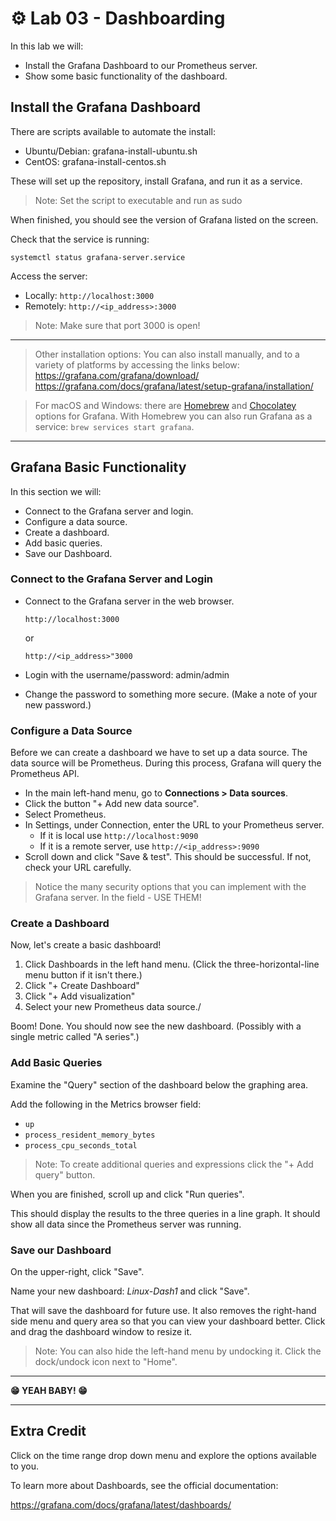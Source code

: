 # ⚙️ Lab 03 - Dashboarding

In this lab we will:

- Install the Grafana Dashboard to our Prometheus server.
- Show some basic functionality of the dashboard.

## Install the Grafana Dashboard

There are scripts available to automate the install:

- Ubuntu/Debian: grafana-install-ubuntu.sh
- CentOS: grafana-install-centos.sh

These will set up the repository, install Grafana, and run it as a service.

> Note: Set the script to executable and run as sudo

When finished, you should see the version of Grafana listed on the screen.

Check that the service is running:

`systemctl status grafana-server.service`

Access the server:

- Locally: `http://localhost:3000`
- Remotely: `http://<ip_address>:3000`

> Note: Make sure that port 3000 is open!

---

> Other installation options: You can also install manually, and to a variety of platforms by accessing the links below:
> https://grafana.com/grafana/download/
> https://grafana.com/docs/grafana/latest/setup-grafana/installation/ 

> For macOS and Windows: there are [Homebrew](https://formulae.brew.sh/formula/grafana) and [Chocolatey](https://community.chocolatey.org/packages/grafana) options for Grafana.
> With Homebrew you can also run Grafana as a service: `brew services start grafana`.

---

## Grafana Basic Functionality

In this section we will:

- Connect to the Grafana server and login.
- Configure a data source.
- Create a dashboard.
- Add basic queries.
- Save our Dashboard.

### Connect to the Grafana Server and Login

- Connect to the Grafana server in the web browser.

  `http://localhost:3000`

  or

  `http://<ip_address>"3000`

- Login with the username/password: admin/admin
- Change the password to something more secure. (Make a note of your new password.)
  
### Configure a Data Source

Before we can create a dashboard we have to set up a data source. The data source will be Prometheus. During this process, Grafana will query the Prometheus API.

- In the main left-hand menu, go to **Connections > Data sources**.
- Click the button "+ Add new data source".
- Select Prometheus.
- In Settings, under Connection, enter the URL to your Prometheus server. 
  - If it is local use `http://localhost:9090`
  - If it is a remote server, use `http://<ip_address>:9090`
- Scroll down and click "Save & test". This should be successful. If not, check your URL carefully.

> Notice the many security options that you can implement with the Grafana server. In the field - USE THEM!

### Create a Dashboard

Now, let's create a basic dashboard!

1. Click Dashboards in the left hand menu. (Click the three-horizontal-line menu button if it isn't there.)
2. Click "+ Create Dashboard"
3. Click "+ Add visualization"
4. Select your new Prometheus data source./
  
Boom! Done. You should now see the new dashboard. (Possibly with a single metric called "A series".)

### Add Basic Queries

Examine the "Query" section of the dashboard below the graphing area.

Add the following in the Metrics browser field:

- `up`
- `process_resident_memory_bytes`
- `process_cpu_seconds_total`

> Note: To create additional queries and expressions click the "+ Add query" button.

When you are finished, scroll up and click "Run queries".

This should display the results to the three queries in a line graph. It should show all data since the Prometheus server was running.

### Save our Dashboard

On the upper-right, click "Save".

Name your new dashboard: *Linux-Dash1* and click "Save".

That will save the dashboard for future use. It also removes the right-hand side menu and query area so that you can view your dashboard better. Click and drag the dashboard window to resize it.

> Note: You can also hide the left-hand menu by undocking it. Click the dock/undock icon next to "Home".

---

**😁 YEAH BABY! 😁**

---

## Extra Credit

Click on the time range drop down menu and explore the options available to you.

To learn more about Dashboards, see the official documentation:

https://grafana.com/docs/grafana/latest/dashboards/